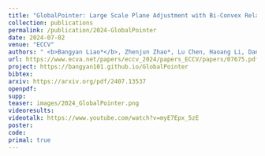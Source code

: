 ```yaml
---
title: "GlobalPointer: Large Scale Plane Adjustment with Bi-Convex Relaxation"
collection: publications
permalink: /publication/2024-GlobalPointer
date: 2024-07-02
venue: "ECCV"
authors: " <b>Bangyan Liao*</b>, Zhenjun Zhao*, Lu Chen, Haoang Li, Daniel Cremers, Peidong Liu"
url: https://www.ecva.net/papers/eccv_2024/papers_ECCV/papers/07675.pdf
project: https://bangyan101.github.io/GlobalPointer
bibtex: 
arxiv: https://arxiv.org/pdf/2407.13537
openpdf: 
supp: 
teaser: images/2024_GlobalPointer.png
videoresults: 
videotalk: https://www.youtube.com/watch?v=myE7Epx_5zE
poster: 
code: 
primal: true
---
```

